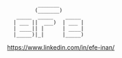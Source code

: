               _______        
             (_______)       
       _____  _____    _____ 
      | ___ ||  ___)  | ___ |
      | ____|| |      | ____|
      |_____)|_|      |_____)
https://www.linkedin.com/in/efe-inan/


